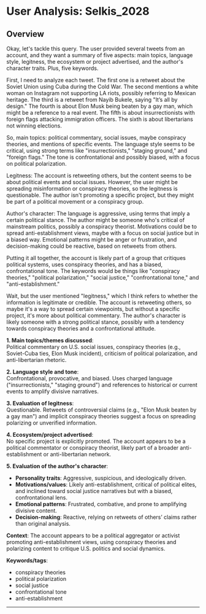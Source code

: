 # User Analysis: Selkis_2028

## Overview

<think>
Okay, let's tackle this query. The user provided several tweets from an account, and they want a summary of five aspects: main topics, language style, legitness, the ecosystem or project advertised, and the author's character traits. Plus, five keywords.

First, I need to analyze each tweet. The first one is a retweet about the Soviet Union using Cuba during the Cold War. The second mentions a white woman on Instagram not supporting LA riots, possibly referring to Mexican heritage. The third is a retweet from Nayib Bukele, saying "It’s all by design." The fourth is about Elon Musk being beaten by a gay man, which might be a reference to a real event. The fifth is about insurrectionists with foreign flags attacking immigration officers. The sixth is about libertarians not winning elections.

So, main topics: political commentary, social issues, maybe conspiracy theories, and mentions of specific events. The language style seems to be critical, using strong terms like "insurrectionists," "staging ground," and "foreign flags." The tone is confrontational and possibly biased, with a focus on political polarization.

Legitness: The account is retweeting others, but the content seems to be about political events and social issues. However, the user might be spreading misinformation or conspiracy theories, so the legitness is questionable. The author isn't promoting a specific project, but they might be part of a political movement or a conspiracy group.

Author's character: The language is aggressive, using terms that imply a certain political stance. The author might be someone who's critical of mainstream politics, possibly a conspiracy theorist. Motivations could be to spread anti-establishment views, maybe with a focus on social justice but in a biased way. Emotional patterns might be anger or frustration, and decision-making could be reactive, based on retweets from others.

Putting it all together, the account is likely part of a group that critiques political systems, uses conspiracy theories, and has a biased, confrontational tone. The keywords would be things like "conspiracy theories," "political polarization," "social justice," "confrontational tone," and "anti-establishment."

Wait, but the user mentioned "legitness," which I think refers to whether the information is legitimate or credible. The account is retweeting others, so maybe it's a way to spread certain viewpoints, but without a specific project, it's more about political commentary. The author's character is likely someone with a strong political stance, possibly with a tendency towards conspiracy theories and a confrontational attitude.
</think>

**1. Main topics/themes discussed**:  
Political commentary on U.S. social issues, conspiracy theories (e.g., Soviet-Cuba ties, Elon Musk incident), criticism of political polarization, and anti-libertarian rhetoric.  

**2. Language style and tone**:  
Confrontational, provocative, and biased. Uses charged language ("insurrectionists," "staging ground") and references to historical or current events to amplify divisive narratives.  

**3. Evaluation of legitness**:  
Questionable. Retweets of controversial claims (e.g., "Elon Musk beaten by a gay man") and implicit conspiracy theories suggest a focus on spreading polarizing or unverified information.  

**4. Ecosystem/project advertised**:  
No specific project is explicitly promoted. The account appears to be a political commentator or conspiracy theorist, likely part of a broader anti-establishment or anti-libertarian network.  

**5. Evaluation of the author's character**:  
- **Personality traits**: Aggressive, suspicious, and ideologically driven.  
- **Motivations/values**: Likely anti-establishment, critical of political elites, and inclined toward social justice narratives but with a biased, confrontational lens.  
- **Emotional patterns**: Frustrated, combative, and prone to amplifying divisive content.  
- **Decision-making**: Reactive, relying on retweets of others’ claims rather than original analysis.  

**Context**: The account appears to be a political aggregator or activist promoting anti-establishment views, using conspiracy theories and polarizing content to critique U.S. politics and social dynamics.  

**Keywords/tags**:  
- conspiracy theories  
- political polarization  
- social justice  
- confrontational tone  
- anti-establishment
---
